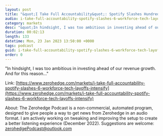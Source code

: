 ```yaml
---
layout: post
title: "&quot;I Take Full Accountability&quot;: Spotify Slashes Hundreds Of Jobs As Tech Layoffs Intensify"
audio: i-take-full-accountability-spotify-slashes-6-workforce-tech-layoffs-intensify-0
category: markets
desc: "&quot;In hindsight, I was too ambitious in investing ahead of our revenue growth. And for this reason...&quot; "
duration: 00:02:13
length: 133
datetime: Mon, 23 Jan 2023 13:50:00 +0000
tags: podcast
guid: i-take-full-accountability-spotify-slashes-6-workforce-tech-layoffs-intensify-0
order: 0
---
```

&quot;In hindsight, I was too ambitious in investing ahead of our revenue growth. And for this reason...&quot; 

Link: [https://www.zerohedge.com/markets/i-take-full-accountability-spotify-slashes-6-workforce-tech-layoffs-intensify](https://www.zerohedge.com/markets/i-take-full-accountability-spotify-slashes-6-workforce-tech-layoffs-intensify)

About: The Zerohedge Podcast is a non-commercial, automated program, designed to give people a way to get news from Zerohedge in an audio format.  I am actively working on tweaking and improving the setup to create a better listening experience (December 2022).  Suggestions are welcome: [zerohedgePodcast@outlook.com](mailto:zerohedgePodcast@outlook.com)